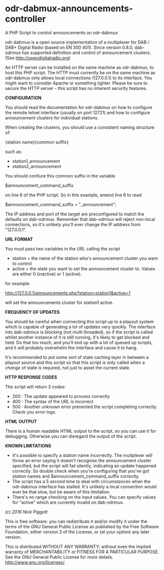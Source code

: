 # odr-dabmux-announcements-controller
A PHP Script to control announcements on odr-dabmux

odr-dabmux is a open source implementation of a multiplexer for DAB / DAB+ Digital Radio (based on EN 300 401). Since version 0.8.0,
dab-odrmux has supported definition and control of announcement clusters. (See http://opendigitalradio.org)

An HTTP server can be installed on the same machine as odr-dabmux, to host this PHP script. The HTTP must currently be on the same
machine as odr-dabmux only allows local connections (127.0.0.1) to its interface. You might want to consider Apache or something
lighter. Please be sure to secure the HTTP server - this script has no inherent security features.

**CONFIGURATION**

You should read the documentation for odr-dabmux on how to configure the remote telnet interface (usually on port 12721) and how to
configure announcement clusters for individual stations.

When creating the clusters, you should use a consistent naming structure of:

  {station name}{common suffix}

such as:

  * station1_announcement
  * station2_announcement

You should confiure this common suffix in the variable

  $announcement_command_suffix

on line 6 of the PHP script. So in this example, amend line 6 to read

  $announcement_command_suffix = "_announcement";
  
The IP address and port of the target are preconfigured to match the defaults on dab-odrmux. Remember that dab-odrmux will reject
non-local connections, so it's unlikely you'll ever change the IP address from "127.0.0.1".

**URL FORMAT**

You must pass two variables in the URL calling the script

  * station = the name of the station who's announcement cluster you want to control
  * active = the state you want to set the announcement cluster to. Values are either 0 (inactive) or 1 (active).
  
for example:

  http://127.0.0.1/announcements.php?station=station1&active=1

will set the announcements cluster for station1 active.

**FREQUENCY OF UPDATES**

You should be careful when connecting this script up to a playout system which is capable of generating a lot of updates very quickly.
The interface into dab-odrmux is blocking (not multi threaded), so if the script is called whilst another instance of it is still
running, it's likely to get blocked and held. Do that too much, and you'll end up with a lot of queued up scripts, and it will
probably overwhelm the interface and cause it to hang.

It's recommended to put some sort of state caching layer in between a playout source and this script so that this script is only
called when a *change* of state is required, not just to asset the current state.

**HTTP RESPONSE CODES**

The script will return 3 codes:
  * 200 : The update appeared to process correctly
  * 400 : The syntax of the URL is incorrect
  * 500 : Another unknown error prevented the script completing correctly. Check you error logs.
  
**HTML OUTPUT**

There is a human readable HTML output to the script, so you can use it for debugging. Otherwise you can disregard the output of
the script.

**KNOWN LIMITATIONS**

* It's possible to specify a station name incorrectly. The multplexer will throw an error saying it doesn't recognise the
  announcement cluster specified, but the script will fail silently, indicating an update happened correctly. So double
  check when you're configuring that you've got station names and $announcement_command_suffix correctly.
* The script has a 5 second time to deal with circumstances when the odr-dabmux interface has stalled. It's unlikely a local
  connection would ever be that slow, but be aware of this limitation.
* There's no range checking on the input values. You can specify values for "active" which are currently invalid on dab-odrmux.

_(c) 2016 Nick Piggott_

This is free software: you can redistribute it and/or modify
it under the terms of the GNU General Public License as
published by the Free Software Foundation, either version 3 of the
License, or (at your option) any later version.

This is distributed WITHOUT ANY WARRANTY; without even the implied
warranty of MERCHANTABILITY or FITNESS FOR A PARTICULAR PURPOSE.
See the GNU General Public License for more details.
<http://www.gnu.org/licenses/>.
